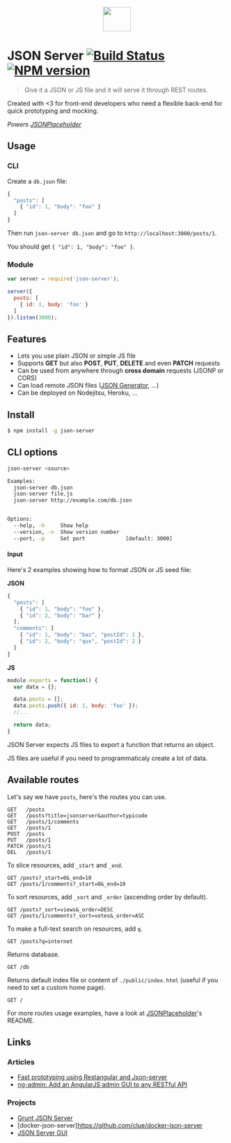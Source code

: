 <p align="center">
  <img height="56" width="64" src="http://i.imgur.com/QRlAg0b.png"/>
</p>

# JSON Server [![Build Status](https://travis-ci.org/typicode/json-server.svg)](https://travis-ci.org/typicode/json-server) [![NPM version](https://badge.fury.io/js/json-server.svg)](http://badge.fury.io/js/json-server)

> Give it a JSON or JS file and it will serve it through REST routes.

Created with <3 for front-end developers who need a flexible back-end for quick prototyping and mocking.

_Powers [JSONPlaceholder](http://jsonplaceholder.typicode.com)_

## Usage

### CLI

Create a `db.json` file:

```javascript
{
  "posts": [
    { "id": 1, "body": "foo" }
  ]
}
```

Then run `json-server db.json` and go to `http://localhost:3000/posts/1`. 

You should get `{ "id": 1, "body": "foo" }`.

### Module

```javascript
var server = require('json-server');

server({
  posts: [
    { id: 1, body: 'foo' }
  ]
}).listen(3000);
```

## Features

* Lets you use plain JSON or simple JS file
* Supports __GET__ but also __POST__, __PUT__, __DELETE__ and even __PATCH__ requests
* Can be used from anywhere through __cross domain__ requests (JSONP or CORS)
* Can load remote JSON files ([JSON Generator](http://www.json-generator.com/), ...)
* Can be deployed on Nodejitsu, Heroku, ...

## Install

```bash
$ npm install -g json-server
```

## CLI options

```bash
json-server <source>

Examples:
  json-server db.json
  json-server file.js
  json-server http://example.com/db.json


Options:
  --help, -h     Show help
  --version, -v  Show version number
  --port, -p     Set port             [default: 3000]
```

#### Input

Here's 2 examples showing how to format JSON or JS seed file:

__JSON__

```javascript
{
  "posts": [
    { "id": 1, "body": "foo" },
    { "id": 2, "body": "bar" }
  ],
  "comments": [
    { "id": 1, "body": "baz", "postId": 1 },
    { "id": 2, "body": "qux", "postId": 2 }
  ]
}
```

__JS__

```javascript
module.exports = function() {
  var data = {};

  data.posts = [];
  data.posts.push({ id: 1, body: 'foo' });
  //...

  return data;
}
```

JSON Server expects JS files to export a function that returns an object.

JS files are useful if you need to programmaticaly create a lot of data.

## Available routes

Let's say we have `posts`, here's the routes you can use.

```
GET   /posts
GET   /posts?title=jsonserver&author=typicode
GET   /posts/1/comments
GET   /posts/1
POST  /posts
PUT   /posts/1
PATCH /posts/1
DEL   /posts/1
```

To slice resources, add `_start` and `_end`.

```
GET /posts?_start=0&_end=10
GET /posts/1/comments?_start=0&_end=10
```

To sort resources, add `_sort` and `_order` (ascending order by default).

```
GET /posts?_sort=views&_order=DESC
GET /posts/1/comments?_sort=votes&_order=ASC
```

To make a full-text search on resources, add `q`.

```
GET /posts?q=internet
```

Returns database.

```
GET /db
```

Returns default index file or content of `./public/index.html` (useful if you need to set a custom home page).

```
GET /
```

For more routes usage examples, have a look at [JSONPlaceholder](https://github.com/typicode/jsonplaceholder)'s README.

## Links

### Articles

* [Fast prototyping using Restangular and Json-server](http://bahmutov.calepin.co/fast-prototyping-using-restangular-and-json-server.html)
* [ng-admin: Add an AngularJS admin GUI to any RESTful API](http://marmelab.com/blog/2014/09/15/easy-backend-for-your-restful-api.html)

### Projects

* [Grunt JSON Server](https://github.com/tfiwm/grunt-json-server)
* [docker-json-server]https://github.com/clue/docker-json-server
* [JSON Server GUI](https://github.com/naholyr/json-server-gui)
